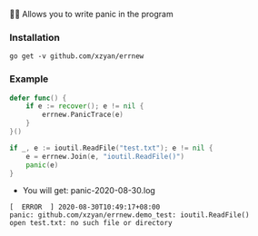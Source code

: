 👨‍💻 Allows you to write panic in the program

### Installation

```
go get -v github.com/xzyan/errnew
```

### Example

```go
defer func() {
    if e := recover(); e != nil {
        errnew.PanicTrace(e)
    }
}()

if _, e := ioutil.ReadFile("test.txt"); e != nil {
    e = errnew.Join(e, "ioutil.ReadFile()")
    panic(e)
}
```

- You will get: panic-2020-08-30.log

```log
[  ERROR  ] 2020-08-30T10:49:17+08:00
panic: github.com/xzyan/errnew.demo_test: ioutil.ReadFile()
open test.txt: no such file or directory
```
